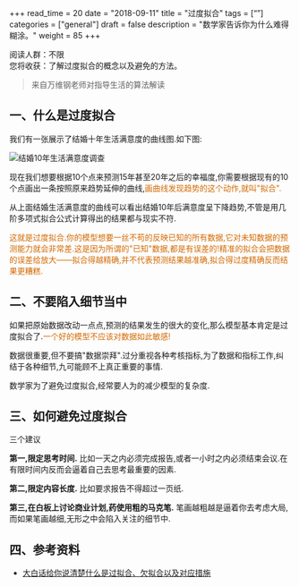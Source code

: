 
+++
read_time = 20
date = "2018-09-11"
title = "过度拟合"
tags = [“”]
categories = ["general"]
draft = false
description = "数学家告诉你为什么难得糊涂。"
weight = 85
+++

阅读人群：不限   
您将收获：了解过度拟合的概念以及避免的方法。

> 来自万维钢老师对指导生活的算法解读

## 一、什么是过度拟合
我们有一张展示了结婚十年生活满意度的曲线图.如下图:

![结婚10年生活满意度调查](https://os-qingdao.oss-cn-qingdao.aliyuncs.com/note/image/%E7%BB%93%E5%A9%9A10%E5%B9%B4%E7%94%9F%E6%B4%BB%E6%BB%A1%E6%84%8F%E5%BA%A6%E8%B0%83%E6%9F%A5.jpg)

现在我们想要根据10个点来预测15年甚至20年之后的幸福度,你需要根据现有的10个点画出一条按照原来趋势延伸的曲线,<font color=#D26900>画曲线发现趋势的这个动作,就叫"拟合".</font>

从上面结婚生活满意度的曲线可以看出结婚10年后满意度呈下降趋势,不管是用几阶多项式拟合公式计算得出的结果都与现实不符.

<font color=#D26900>这就是过度拟合.你的模型想要一丝不苟的反映已知的所有数据,它对未知数据的预测能力就会非常差.这是因为所谓的"已知"数据,都是有误差的!精准的拟合会把数据的误差给放大——拟合得越精确,并不代表预测结果越准确,拟合得过度精确反而结果更糟糕.</font>

## 二、不要陷入细节当中
如果把原始数据改动一点点,预测的结果发生的很大的变化,那么模型基本肯定是过度拟合了.<font color=#D26900>一个好的模型不应该对数据如此敏感!</font>

数据很重要,但不要搞"数据崇拜".过分重视各种考核指标,为了数据和指标工作,纠结于各种细节,九可能顾不上真正重要的事情.

数学家为了避免过度拟合,经常要人为的减少模型的复杂度.

## 三、如何避免过度拟合
三个建议

**第一,限定思考时间.** 比如一天之内必须完成报告,或者一小时之内必须结束会议.在有限时间内反而会逼着自己去思考最重要的因素.


**第二,限定内容长度.**
比如要求报告不得超过一页纸.

**第三,在白板上讨论商业计划,药使用粗的马克笔.**
笔画越粗越是逼着你去考虑大局,而如果笔画越细,无形之中会陷入关注的细节中.


## 四、参考资料
- [大白话给你说清楚什么是过拟合、欠拟合以及对应措施](https://blog.csdn.net/qq_18254385/article/details/78428887)